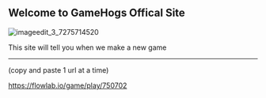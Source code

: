 ## Welcome to GameHogs Offical Site


![imageedit_3_7275714520](https://user-images.githubusercontent.com/33466744/34217034-d3fd8d1c-e56f-11e7-82a4-266df63b602b.gif)


This site will tell you when we make a new game
________________________________________________________________________________________________________________________________________________________________________________________


(copy and paste 1 url at a time)


https://flowlab.io/game/play/750702
